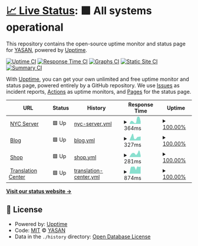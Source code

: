 # [📈 Live Status](https://status.yasan.dev): <!--live status--> **🟩 All systems operational**

This repository contains the open-source uptime monitor and status page for [YASAN](https://play.google.com/store/apps/dev?id=5427160200036080377), powered by [Upptime](https://github.com/upptime/upptime).

[![Uptime CI](https://github.com/yasandev/upptime/workflows/Uptime%20CI/badge.svg)](https://github.com/upptime/upptime/actions?query=workflow%3A%22Uptime+CI%22)
[![Response Time CI](https://github.com/yasandev/upptime/workflows/Response%20Time%20CI/badge.svg)](https://github.com/upptime/upptime/actions?query=workflow%3A%22Response+Time+CI%22)
[![Graphs CI](https://github.com/yasandev/upptime/workflows/Graphs%20CI/badge.svg)](https://github.com/upptime/upptime/actions?query=workflow%3A%22Graphs+CI%22)
[![Static Site CI](https://github.com/yasandev/upptime/workflows/Static%20Site%20CI/badge.svg)](https://github.com/upptime/upptime/actions?query=workflow%3A%22Static+Site+CI%22)
[![Summary CI](https://github.com/yasandev/upptime/workflows/Summary%20CI/badge.svg)](https://github.com/upptime/upptime/actions?query=workflow%3A%22Summary+CI%22)

With [Upptime](https://upptime.js.org), you can get your own unlimited and free uptime monitor and status page, powered entirely by a GitHub repository. We use [Issues](https://github.com/yasandev/upptime/issues) as incident reports, [Actions](https://github.com/yasandev/upptime/actions) as uptime monitors, and [Pages](https://status.yasan.dev) for the status page.

<!--start: status pages-->
<!-- This summary is generated by Upptime (https://github.com/upptime/upptime) -->
<!-- Do not edit this manually, your changes will be overwritten -->
<!-- prettier-ignore -->
| URL | Status | History | Response Time | Uptime |
| --- | ------ | ------- | ------------- | ------ |
| <img alt="" src="https://yasan.dev/yasan_logo_light_pure.png" height="13"> [NYC Server](https://www.yasan.dev) | 🟩 Up | [nyc-server.yml](https://github.com/yasandev/upptime/commits/HEAD/history/nyc-server.yml) | <details><summary><img alt="Response time graph" src="./graphs/nyc-server/response-time-week.png" height="20"> 364ms</summary><br><a href="https://status.yasan.dev/history/nyc-server"><img alt="Response time 311" src="https://img.shields.io/endpoint?url=https%3A%2F%2Fraw.githubusercontent.com%2Fyasandev%2Fupptime%2FHEAD%2Fapi%2Fnyc-server%2Fresponse-time.json"></a><br><a href="https://status.yasan.dev/history/nyc-server"><img alt="24-hour response time 259" src="https://img.shields.io/endpoint?url=https%3A%2F%2Fraw.githubusercontent.com%2Fyasandev%2Fupptime%2FHEAD%2Fapi%2Fnyc-server%2Fresponse-time-day.json"></a><br><a href="https://status.yasan.dev/history/nyc-server"><img alt="7-day response time 364" src="https://img.shields.io/endpoint?url=https%3A%2F%2Fraw.githubusercontent.com%2Fyasandev%2Fupptime%2FHEAD%2Fapi%2Fnyc-server%2Fresponse-time-week.json"></a><br><a href="https://status.yasan.dev/history/nyc-server"><img alt="30-day response time 197" src="https://img.shields.io/endpoint?url=https%3A%2F%2Fraw.githubusercontent.com%2Fyasandev%2Fupptime%2FHEAD%2Fapi%2Fnyc-server%2Fresponse-time-month.json"></a><br><a href="https://status.yasan.dev/history/nyc-server"><img alt="1-year response time 311" src="https://img.shields.io/endpoint?url=https%3A%2F%2Fraw.githubusercontent.com%2Fyasandev%2Fupptime%2FHEAD%2Fapi%2Fnyc-server%2Fresponse-time-year.json"></a></details> | <details><summary><a href="https://status.yasan.dev/history/nyc-server">100.00%</a></summary><a href="https://status.yasan.dev/history/nyc-server"><img alt="All-time uptime 100.00%" src="https://img.shields.io/endpoint?url=https%3A%2F%2Fraw.githubusercontent.com%2Fyasandev%2Fupptime%2FHEAD%2Fapi%2Fnyc-server%2Fuptime.json"></a><br><a href="https://status.yasan.dev/history/nyc-server"><img alt="24-hour uptime 100.00%" src="https://img.shields.io/endpoint?url=https%3A%2F%2Fraw.githubusercontent.com%2Fyasandev%2Fupptime%2FHEAD%2Fapi%2Fnyc-server%2Fuptime-day.json"></a><br><a href="https://status.yasan.dev/history/nyc-server"><img alt="7-day uptime 100.00%" src="https://img.shields.io/endpoint?url=https%3A%2F%2Fraw.githubusercontent.com%2Fyasandev%2Fupptime%2FHEAD%2Fapi%2Fnyc-server%2Fuptime-week.json"></a><br><a href="https://status.yasan.dev/history/nyc-server"><img alt="30-day uptime 100.00%" src="https://img.shields.io/endpoint?url=https%3A%2F%2Fraw.githubusercontent.com%2Fyasandev%2Fupptime%2FHEAD%2Fapi%2Fnyc-server%2Fuptime-month.json"></a><br><a href="https://status.yasan.dev/history/nyc-server"><img alt="1-year uptime 100.00%" src="https://img.shields.io/endpoint?url=https%3A%2F%2Fraw.githubusercontent.com%2Fyasandev%2Fupptime%2FHEAD%2Fapi%2Fnyc-server%2Fuptime-year.json"></a></details>
| <img alt="" src="https://yasan.dev/yasan_logo_light_pure.png" height="13"> [Blog](https://blog.yasan.dev) | 🟩 Up | [blog.yml](https://github.com/yasandev/upptime/commits/HEAD/history/blog.yml) | <details><summary><img alt="Response time graph" src="./graphs/blog/response-time-week.png" height="20"> 327ms</summary><br><a href="https://status.yasan.dev/history/blog"><img alt="Response time 242" src="https://img.shields.io/endpoint?url=https%3A%2F%2Fraw.githubusercontent.com%2Fyasandev%2Fupptime%2FHEAD%2Fapi%2Fblog%2Fresponse-time.json"></a><br><a href="https://status.yasan.dev/history/blog"><img alt="24-hour response time 371" src="https://img.shields.io/endpoint?url=https%3A%2F%2Fraw.githubusercontent.com%2Fyasandev%2Fupptime%2FHEAD%2Fapi%2Fblog%2Fresponse-time-day.json"></a><br><a href="https://status.yasan.dev/history/blog"><img alt="7-day response time 327" src="https://img.shields.io/endpoint?url=https%3A%2F%2Fraw.githubusercontent.com%2Fyasandev%2Fupptime%2FHEAD%2Fapi%2Fblog%2Fresponse-time-week.json"></a><br><a href="https://status.yasan.dev/history/blog"><img alt="30-day response time 217" src="https://img.shields.io/endpoint?url=https%3A%2F%2Fraw.githubusercontent.com%2Fyasandev%2Fupptime%2FHEAD%2Fapi%2Fblog%2Fresponse-time-month.json"></a><br><a href="https://status.yasan.dev/history/blog"><img alt="1-year response time 242" src="https://img.shields.io/endpoint?url=https%3A%2F%2Fraw.githubusercontent.com%2Fyasandev%2Fupptime%2FHEAD%2Fapi%2Fblog%2Fresponse-time-year.json"></a></details> | <details><summary><a href="https://status.yasan.dev/history/blog">100.00%</a></summary><a href="https://status.yasan.dev/history/blog"><img alt="All-time uptime 99.99%" src="https://img.shields.io/endpoint?url=https%3A%2F%2Fraw.githubusercontent.com%2Fyasandev%2Fupptime%2FHEAD%2Fapi%2Fblog%2Fuptime.json"></a><br><a href="https://status.yasan.dev/history/blog"><img alt="24-hour uptime 100.00%" src="https://img.shields.io/endpoint?url=https%3A%2F%2Fraw.githubusercontent.com%2Fyasandev%2Fupptime%2FHEAD%2Fapi%2Fblog%2Fuptime-day.json"></a><br><a href="https://status.yasan.dev/history/blog"><img alt="7-day uptime 100.00%" src="https://img.shields.io/endpoint?url=https%3A%2F%2Fraw.githubusercontent.com%2Fyasandev%2Fupptime%2FHEAD%2Fapi%2Fblog%2Fuptime-week.json"></a><br><a href="https://status.yasan.dev/history/blog"><img alt="30-day uptime 100.00%" src="https://img.shields.io/endpoint?url=https%3A%2F%2Fraw.githubusercontent.com%2Fyasandev%2Fupptime%2FHEAD%2Fapi%2Fblog%2Fuptime-month.json"></a><br><a href="https://status.yasan.dev/history/blog"><img alt="1-year uptime 99.99%" src="https://img.shields.io/endpoint?url=https%3A%2F%2Fraw.githubusercontent.com%2Fyasandev%2Fupptime%2FHEAD%2Fapi%2Fblog%2Fuptime-year.json"></a></details>
| <img alt="" src="https://yasan.dev/yasan_logo_light_pure.png" height="13"> [Shop](https://shop.spreadshirt.com/YASAN) | 🟩 Up | [shop.yml](https://github.com/yasandev/upptime/commits/HEAD/history/shop.yml) | <details><summary><img alt="Response time graph" src="./graphs/shop/response-time-week.png" height="20"> 281ms</summary><br><a href="https://status.yasan.dev/history/shop"><img alt="Response time 334" src="https://img.shields.io/endpoint?url=https%3A%2F%2Fraw.githubusercontent.com%2Fyasandev%2Fupptime%2FHEAD%2Fapi%2Fshop%2Fresponse-time.json"></a><br><a href="https://status.yasan.dev/history/shop"><img alt="24-hour response time 130" src="https://img.shields.io/endpoint?url=https%3A%2F%2Fraw.githubusercontent.com%2Fyasandev%2Fupptime%2FHEAD%2Fapi%2Fshop%2Fresponse-time-day.json"></a><br><a href="https://status.yasan.dev/history/shop"><img alt="7-day response time 281" src="https://img.shields.io/endpoint?url=https%3A%2F%2Fraw.githubusercontent.com%2Fyasandev%2Fupptime%2FHEAD%2Fapi%2Fshop%2Fresponse-time-week.json"></a><br><a href="https://status.yasan.dev/history/shop"><img alt="30-day response time 399" src="https://img.shields.io/endpoint?url=https%3A%2F%2Fraw.githubusercontent.com%2Fyasandev%2Fupptime%2FHEAD%2Fapi%2Fshop%2Fresponse-time-month.json"></a><br><a href="https://status.yasan.dev/history/shop"><img alt="1-year response time 334" src="https://img.shields.io/endpoint?url=https%3A%2F%2Fraw.githubusercontent.com%2Fyasandev%2Fupptime%2FHEAD%2Fapi%2Fshop%2Fresponse-time-year.json"></a></details> | <details><summary><a href="https://status.yasan.dev/history/shop">100.00%</a></summary><a href="https://status.yasan.dev/history/shop"><img alt="All-time uptime 100.00%" src="https://img.shields.io/endpoint?url=https%3A%2F%2Fraw.githubusercontent.com%2Fyasandev%2Fupptime%2FHEAD%2Fapi%2Fshop%2Fuptime.json"></a><br><a href="https://status.yasan.dev/history/shop"><img alt="24-hour uptime 100.00%" src="https://img.shields.io/endpoint?url=https%3A%2F%2Fraw.githubusercontent.com%2Fyasandev%2Fupptime%2FHEAD%2Fapi%2Fshop%2Fuptime-day.json"></a><br><a href="https://status.yasan.dev/history/shop"><img alt="7-day uptime 100.00%" src="https://img.shields.io/endpoint?url=https%3A%2F%2Fraw.githubusercontent.com%2Fyasandev%2Fupptime%2FHEAD%2Fapi%2Fshop%2Fuptime-week.json"></a><br><a href="https://status.yasan.dev/history/shop"><img alt="30-day uptime 100.00%" src="https://img.shields.io/endpoint?url=https%3A%2F%2Fraw.githubusercontent.com%2Fyasandev%2Fupptime%2FHEAD%2Fapi%2Fshop%2Fuptime-month.json"></a><br><a href="https://status.yasan.dev/history/shop"><img alt="1-year uptime 100.00%" src="https://img.shields.io/endpoint?url=https%3A%2F%2Fraw.githubusercontent.com%2Fyasandev%2Fupptime%2FHEAD%2Fapi%2Fshop%2Fuptime-year.json"></a></details>
| <img alt="" src="https://yasan.dev/yasan_logo_light_pure.png" height="13"> [Translation Center](https://translation.yasan.dev) | 🟩 Up | [translation-center.yml](https://github.com/yasandev/upptime/commits/HEAD/history/translation-center.yml) | <details><summary><img alt="Response time graph" src="./graphs/translation-center/response-time-week.png" height="20"> 874ms</summary><br><a href="https://status.yasan.dev/history/translation-center"><img alt="Response time 747" src="https://img.shields.io/endpoint?url=https%3A%2F%2Fraw.githubusercontent.com%2Fyasandev%2Fupptime%2FHEAD%2Fapi%2Ftranslation-center%2Fresponse-time.json"></a><br><a href="https://status.yasan.dev/history/translation-center"><img alt="24-hour response time 969" src="https://img.shields.io/endpoint?url=https%3A%2F%2Fraw.githubusercontent.com%2Fyasandev%2Fupptime%2FHEAD%2Fapi%2Ftranslation-center%2Fresponse-time-day.json"></a><br><a href="https://status.yasan.dev/history/translation-center"><img alt="7-day response time 874" src="https://img.shields.io/endpoint?url=https%3A%2F%2Fraw.githubusercontent.com%2Fyasandev%2Fupptime%2FHEAD%2Fapi%2Ftranslation-center%2Fresponse-time-week.json"></a><br><a href="https://status.yasan.dev/history/translation-center"><img alt="30-day response time 668" src="https://img.shields.io/endpoint?url=https%3A%2F%2Fraw.githubusercontent.com%2Fyasandev%2Fupptime%2FHEAD%2Fapi%2Ftranslation-center%2Fresponse-time-month.json"></a><br><a href="https://status.yasan.dev/history/translation-center"><img alt="1-year response time 747" src="https://img.shields.io/endpoint?url=https%3A%2F%2Fraw.githubusercontent.com%2Fyasandev%2Fupptime%2FHEAD%2Fapi%2Ftranslation-center%2Fresponse-time-year.json"></a></details> | <details><summary><a href="https://status.yasan.dev/history/translation-center">100.00%</a></summary><a href="https://status.yasan.dev/history/translation-center"><img alt="All-time uptime 99.98%" src="https://img.shields.io/endpoint?url=https%3A%2F%2Fraw.githubusercontent.com%2Fyasandev%2Fupptime%2FHEAD%2Fapi%2Ftranslation-center%2Fuptime.json"></a><br><a href="https://status.yasan.dev/history/translation-center"><img alt="24-hour uptime 100.00%" src="https://img.shields.io/endpoint?url=https%3A%2F%2Fraw.githubusercontent.com%2Fyasandev%2Fupptime%2FHEAD%2Fapi%2Ftranslation-center%2Fuptime-day.json"></a><br><a href="https://status.yasan.dev/history/translation-center"><img alt="7-day uptime 100.00%" src="https://img.shields.io/endpoint?url=https%3A%2F%2Fraw.githubusercontent.com%2Fyasandev%2Fupptime%2FHEAD%2Fapi%2Ftranslation-center%2Fuptime-week.json"></a><br><a href="https://status.yasan.dev/history/translation-center"><img alt="30-day uptime 99.96%" src="https://img.shields.io/endpoint?url=https%3A%2F%2Fraw.githubusercontent.com%2Fyasandev%2Fupptime%2FHEAD%2Fapi%2Ftranslation-center%2Fuptime-month.json"></a><br><a href="https://status.yasan.dev/history/translation-center"><img alt="1-year uptime 99.98%" src="https://img.shields.io/endpoint?url=https%3A%2F%2Fraw.githubusercontent.com%2Fyasandev%2Fupptime%2FHEAD%2Fapi%2Ftranslation-center%2Fuptime-year.json"></a></details>

<!--end: status pages-->

[**Visit our status website →**](https://status.yasan.dev)

## 📄 License

- Powered by: [Upptime](https://github.com/upptime/upptime)
- Code: [MIT](./LICENSE) © [YASAN](https://play.google.com/store/apps/dev?id=5427160200036080377)
- Data in the `./history` directory: [Open Database License](https://opendatacommons.org/licenses/odbl/1-0/)
